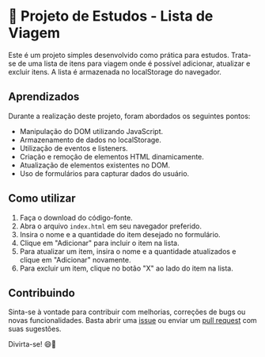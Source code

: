 # 📝 Projeto de Estudos - Lista de Viagem

Este é um projeto simples desenvolvido como prática para estudos. Trata-se de uma lista de itens para viagem onde é possível adicionar, atualizar e excluir itens. A lista é armazenada no localStorage do navegador.

## Aprendizados

Durante a realização deste projeto, foram abordados os seguintes pontos:

- Manipulação do DOM utilizando JavaScript.
- Armazenamento de dados no localStorage.
- Utilização de eventos e listeners.
- Criação e remoção de elementos HTML dinamicamente.
- Atualização de elementos existentes no DOM.
- Uso de formulários para capturar dados do usuário.

## Como utilizar

1. Faça o download do código-fonte.
2. Abra o arquivo `index.html` em seu navegador preferido.
3. Insira o nome e a quantidade do item desejado no formulário.
4. Clique em "Adicionar" para incluir o item na lista.
5. Para atualizar um item, insira o nome e a quantidade atualizados e clique em "Adicionar" novamente.
6. Para excluir um item, clique no botão "X" ao lado do item na lista.

## Contribuindo

Sinta-se à vontade para contribuir com melhorias, correções de bugs ou novas funcionalidades. Basta abrir uma [issue](https://github.com/ricodealma/mochila-viagem/issues) ou enviar um [pull request](https://github.com/ricodealma/mochila-viagem/pulls) com suas sugestões.

Divirta-se! 😄🚀

